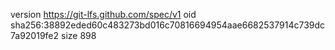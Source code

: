 version https://git-lfs.github.com/spec/v1
oid sha256:38892eded60c483273bd016c70816694954aae6682537914c739dc7a92019fe2
size 898
